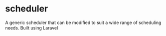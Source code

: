 # scheduler
A generic scheduler that can be modified to suit a wide range of scheduling needs.  Built using Laravel
